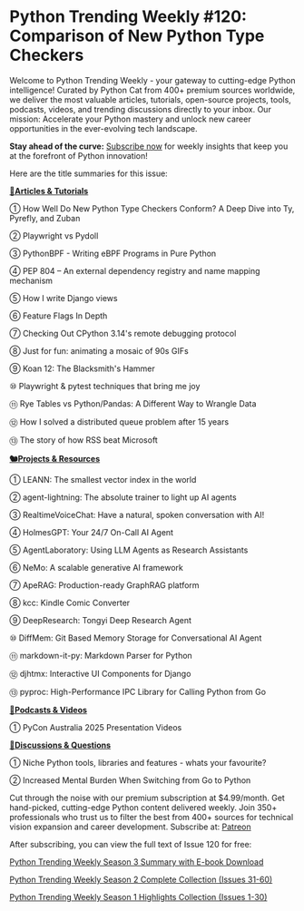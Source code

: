 # Python Trending Weekly #120: Comparison of New Python Type Checkers

Welcome to Python Trending Weekly - your gateway to cutting-edge Python intelligence! Curated by Python Cat from 400+ premium sources worldwide, we deliver the most valuable articles, tutorials, open-source projects, tools, podcasts, videos, and trending discussions directly to your inbox. Our mission: Accelerate your Python mastery and unlock new career opportunities in the ever-evolving tech landscape.

**Stay ahead of the curve:** [Subscribe now](https://www.patreon.com/pythonweekly) for weekly insights that keep you at the forefront of Python innovation!

Here are the title summaries for this issue: 

**[🦄Articles & Tutorials](https://weekly.pythoncat.top)**


① How Well Do New Python Type Checkers Conform? A Deep Dive into Ty, Pyrefly, and Zuban

② Playwright vs Pydoll

③ PythonBPF - Writing eBPF Programs in Pure Python

④ PEP 804 – An external dependency registry and name mapping mechanism

⑤ How I write Django views

⑥ Feature Flags In Depth

⑦ Checking Out CPython 3.14's remote debugging protocol

⑧ Just for fun: animating a mosaic of 90s GIFs

⑨ Koan 12: The Blacksmith's Hammer

⑩ Playwright & pytest techniques that bring me joy

⑪ Rye Tables vs Python/Pandas: A Different Way to Wrangle Data

⑫ How I solved a distributed queue problem after 15 years

⑬ The story of how RSS beat Microsoft

**[🐿️Projects & Resources](https://weekly.pythoncat.top)**


① LEANN: The smallest vector index in the world

② agent-lightning: The absolute trainer to light up AI agents

③ RealtimeVoiceChat: Have a natural, spoken conversation with AI!

④ HolmesGPT: Your 24/7 On-Call AI Agent

⑤ AgentLaboratory: Using LLM Agents as Research Assistants

⑥ NeMo: A scalable generative AI framework

⑦ ApeRAG: Production-ready GraphRAG platform

⑧ kcc: Kindle Comic Converter

⑨ DeepResearch: Tongyi Deep Research Agent

⑩ DiffMem: Git Based Memory Storage for Conversational AI Agent

⑪ markdown-it-py: Markdown Parser for Python

⑫ djhtmx: Interactive UI Components for Django

⑬ pyproc: High-Performance IPC Library for Calling Python from Go

**[🐢Podcasts & Videos](https://weekly.pythoncat.top)**


① PyCon Australia 2025 Presentation Videos

**[🥂Discussions & Questions](https://weekly.pythoncat.top)**


① Niche Python tools, libraries and features - whats your favourite?

② Increased Mental Burden When Switching from Go to Python



Cut through the noise with our premium subscription at $4.99/month. Get hand-picked, cutting-edge Python content delivered weekly. Join 350+ professionals who trust us to filter the best from 400+ sources for technical vision expansion and career development. Subscribe at: [Patreon](https://www.patreon.com/pythonweekly)

After subscribing, you can view the full text of Issue 120 for free: 

[Python Trending Weekly Season 3 Summary with E-book Download](https://pythoncat.top/posts/2025-04-20-sweekly)

[Python Trending Weekly Season 2 Complete Collection (Issues 31-60)](https://pythoncat.top/posts/2025-04-20-iweekly)

[Python Trending Weekly Season 1 Highlights Collection (Issues 1-30)](https://pythoncat.top/posts/2023-12-11-weekly)

